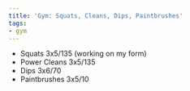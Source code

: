 ```yaml
---
title: 'Gym: Squats, Cleans, Dips, Paintbrushes'
tags:
- gym
---
```


- Squats 3x5/135 (working on my form)
- Power Cleans 3x5/135
- Dips 3x6/70
- Paintbrushes 3x5/10

